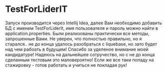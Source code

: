 # TestForLiderIT
Запуск производится через Intellij Idea, далее Вам необходимо добавить БД с именем TestForLiderIt, имя пользователя и пароль можно найти в application.properties.
Были реализованы практически все методы, запрошенные Вами. Не уверен, что полностью правильно, но я старался.. не до конца удалось разобраться с liquebase, но зато будет над чем рабоать в будущем! 
Спасибо за уделеное внимание моей кандидатуре! Надеюсь на дальнейшее сотручество, но с не до конца сделанным тестовым это маловероятно! Если же все таки попаду на стажировку - готов работать и учиться не покладая рук!
